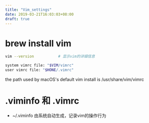 ```yaml
---
title: "Vim_settings"
date: 2019-03-21T16:03:03+08:00
draft: true
---
```


# brew install vim
```sh
vim --version           # 显示vim的详细信息

system vimrc file: "$VIM/vimrc"
user vimrc file: "$HONE/.vimrc"
```
the path used by macOS's default vim install is /usr/share/vim/vimrc

# .viminfo 和 .vimrc

- ~/.viminfo 由系统自动生成，记录vim的操作行为